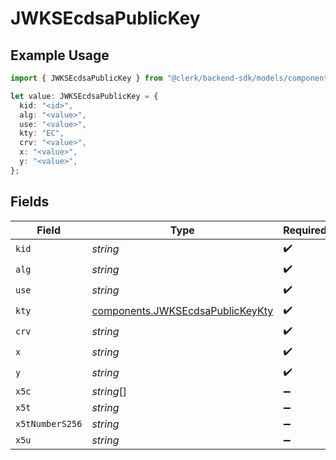 # JWKSEcdsaPublicKey

## Example Usage

```typescript
import { JWKSEcdsaPublicKey } from "@clerk/backend-sdk/models/components";

let value: JWKSEcdsaPublicKey = {
  kid: "<id>",
  alg: "<value>",
  use: "<value>",
  kty: "EC",
  crv: "<value>",
  x: "<value>",
  y: "<value>",
};
```

## Fields

| Field                                                                                | Type                                                                                 | Required                                                                             | Description                                                                          |
| ------------------------------------------------------------------------------------ | ------------------------------------------------------------------------------------ | ------------------------------------------------------------------------------------ | ------------------------------------------------------------------------------------ |
| `kid`                                                                                | *string*                                                                             | :heavy_check_mark:                                                                   | N/A                                                                                  |
| `alg`                                                                                | *string*                                                                             | :heavy_check_mark:                                                                   | N/A                                                                                  |
| `use`                                                                                | *string*                                                                             | :heavy_check_mark:                                                                   | N/A                                                                                  |
| `kty`                                                                                | [components.JWKSEcdsaPublicKeyKty](../../models/components/jwksecdsapublickeykty.md) | :heavy_check_mark:                                                                   | N/A                                                                                  |
| `crv`                                                                                | *string*                                                                             | :heavy_check_mark:                                                                   | N/A                                                                                  |
| `x`                                                                                  | *string*                                                                             | :heavy_check_mark:                                                                   | N/A                                                                                  |
| `y`                                                                                  | *string*                                                                             | :heavy_check_mark:                                                                   | N/A                                                                                  |
| `x5c`                                                                                | *string*[]                                                                           | :heavy_minus_sign:                                                                   | N/A                                                                                  |
| `x5t`                                                                                | *string*                                                                             | :heavy_minus_sign:                                                                   | N/A                                                                                  |
| `x5tNumberS256`                                                                      | *string*                                                                             | :heavy_minus_sign:                                                                   | N/A                                                                                  |
| `x5u`                                                                                | *string*                                                                             | :heavy_minus_sign:                                                                   | N/A                                                                                  |